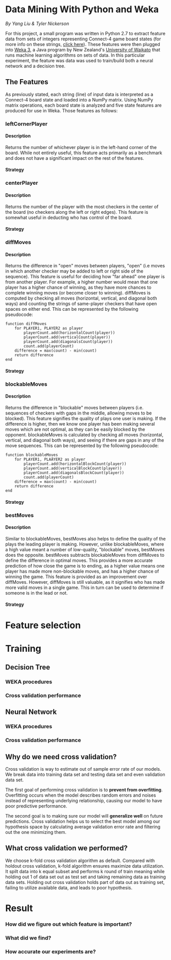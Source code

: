 # Data Mining With Python and Weka
_By Yang Liu & Tyler Nickerson_

For this project, a small program was written in Python 2.7 to extract feature data from sets of integers representing Connect-4 game board states (for more info on these strings, [click here](dataDescription.md)). These features were then plugged into [Weka 3](http://www.cs.waikato.ac.nz/ml/weka/), a Java program by New Zealand's [University of Waikato](http://www.waikato.ac.nz) that runs machine learning algorithms on sets of data. In this particular experiment, the feature was data was used to train/build both a neural network and a decision tree.

## The Features
As previously stated, each string (line) of input data is interpreted as a Connect-4 board state and loaded into a NumPy matrix. Using NumPy matrix operations, each board state is analyzed and five state features are produced for use in Weka. Those features as follows:

### leftCornerPlayer
#### Description
Returns the number of whichever player is in the left-hand corner of the board. While not entirely useful, this feature acts primarily as a benchmark and does not have a significant impact on the rest of the features.

#### Strategy

### centerPlayer
#### Description
Returns the number of the player with the most checkers in the center of the board (no checkers along the left or right edges). This feature is somewhat useful in deducting who has control of the board.

#### Strategy

### diffMoves
#### Description
Returns the difference in "open" moves between players, "open" (i.e moves in which another checker may be added to left or right side of the sequence). This feature is useful for deciding how "far ahead" one player is from another player. For example, a higher number would mean that one player has a higher chance of winning, as they have more chances to complete winning moves (or become closer to winning). diffMoves is computed by checking all moves (horizontal, vertical, and diagonal both ways) and counting the strings of same-player checkers that have open spaces on either end. This can be represented by the following pseudocode:

```
function diffMoves
    for PLAYER1, PLAYER2 as player
        playerCount.add(horizontalCount(player))
        playerCount.add(verticalCount(player))
        playerCount.add(diagonalsCount(player))
        count.add(playerCount)
    difference = max(count) - min(count)
    return difference
end
```
#### Strategy

### blockableMoves
#### Description
Returns the difference in "blockable" moves between players (i.e. sequences of checkers with gaps in the middle, allowing moves to be blocked). This feature signifies the quality of plays one user is making. If the difference is higher, then we know one player has been making several moves which are not optimal, as they can be easily blocked by the opponent. blockableMoves is calculated by checking all moves (horizontal, vertical, and diagonal both ways), and seeing if there are gaps in any of the move sequences. This can be represented by the following pseudocode:

```
function blockableMoves
    for PLAYER1, PLAÂYER2 as player
        playerCount.add(horizontalBlockCount(player))
        playerCount.add(verticalBlockCount(player))
        playerCount.add(diagonalsBlockCount(player))
        count.add(playerCount)
    difference = max(count) - min(count)
    return difference
end
```
#### Strategy

### bestMoves
#### Description
Similar to blockableMoves, bestMoves also helps to define the quality of the plays the leading player is making. However, unlike blockableMoves, where a high value meant a number of low-quality, "blockable" moves, bestMoves does the opposite. bestMoves subtracts blockableMoves from diffMoves to define the difference in optimal moves. This provides a more accurate prediction of how close the game is to ending, as a higher value means one player has made more non-blockable moves, and has a higher chance of winning the game. This feature is provided as an improvement over diffMoves. However, diffMoves is still valuable, as it signifies who has made more valid moves in a single game. This in turn can be used to determine if someone is in the lead or not.

#### Strategy

# Feature selection

# Training

## Decision Tree
### WEKA procedures
### Cross validation performance

## Neural Network
### WEKA procedures
### Cross validation performance

## Why do we need cross validation?
  Cross validation is way to estimate out of sample error rate of our models. We break data into training data set and testing data set and even validation data set.

  The first goal of performing cross validation is to **prevent from overfitting**. Overfitting occurs when the model describes random errors and noises instead of representing underlying relationship, causing our model to have poor predictive performance.

  The second goal is to making sure our model will **generalize well** on future predictions. Cross validation helps us to select the best model among our hypothesis space by calculating average validation error rate and filtering out the one minimizing them.

## What cross validation we performed?
We choose k-fold cross validation algorithm as default. Compared with holdout cross validation, k-fold algorithm ensures maximize data utilization. It spilt data into k equal subset and performs k round of train meaning while holding out 1 of data set out as test set and taking remaining data as training data sets. Holding out cross validation holds part of data out as training set, failing to utilize available data, and leads to poor hypothesis.

# Result
### How did we figure out which feature is important?

### What did we find?

### How accurate our experiments are?
